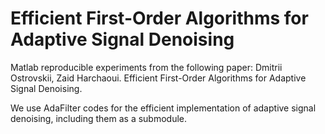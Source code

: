 # Efficient First-Order Algorithms for Adaptive Signal Denoising

Matlab reproducible experiments from the following paper:
Dmitrii Ostrovskii, Zaid Harchaoui. Efficient First-Order Algorithms for Adaptive Signal Denoising. 

We use AdaFilter codes for the efficient implementation of adaptive signal denoising, including them as a submodule.

